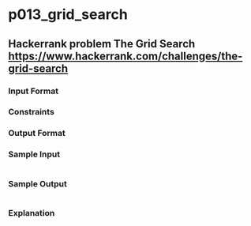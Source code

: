 # p013_grid_search
Hackerrank problem The Grid Search
https://www.hackerrank.com/challenges/the-grid-search
---

### Input Format 

### Constraints

### Output Format 

### Sample Input
```
```
### Sample Output
```
```
### Explanation
